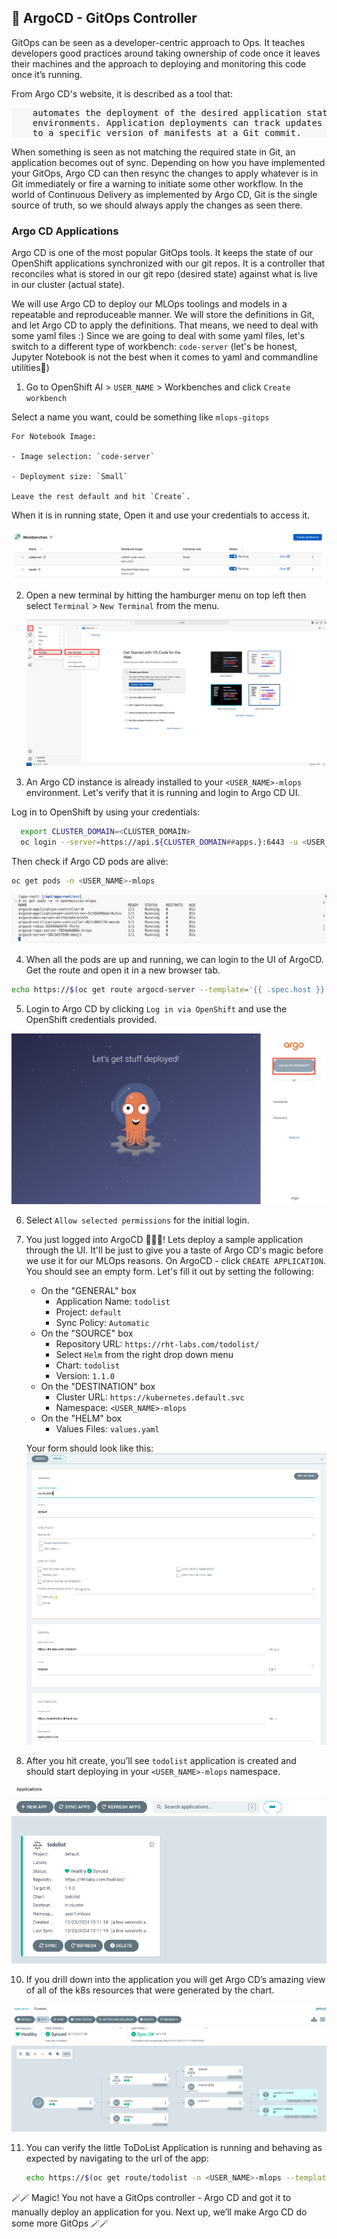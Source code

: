 ## 🐙 ArgoCD - GitOps Controller 
GitOps can be seen as a developer-centric approach to Ops. It teaches developers good practices around taking ownership of code once it leaves their machines and the approach to deploying and monitoring this code once it’s running.

From Argo CD's website, it is described as a tool that:

<div class="highlight" style="background: #f7f7f7">
<pre>
    automates the deployment of the desired application states in the specified target
    environments. Application deployments can track updates to branches, tags, or be pinned
    to a specific version of manifests at a Git commit.
</pre></div>

When something is seen as not matching the required state in Git, an application becomes out of sync. Depending on how you have implemented your GitOps, Argo CD can then resync the changes to apply whatever is in Git immediately or fire a warning to initiate some other workflow. In the world of Continuous Delivery as implemented by Argo CD, Git is the single source of truth, so we should always apply the changes as seen there.

### Argo CD Applications
Argo CD is one of the most popular GitOps tools. It keeps the state of our OpenShift applications synchronized with our git repos. It is a controller that reconciles what is stored in our git repo (desired state) against what is live in our cluster (actual state). 

We will use Argo CD to deploy our MLOps toolings and models in a repeatable and reproduceable manner. We will store the definitions in Git, and let Argo CD to apply the definitions. That means, we need to deal with some yaml files :) Since we are going to deal with some yaml files, let's switch to a different type of workbench: `code-server` (let's be honest, Jupyter Notebook is not the best when it comes to yaml and commandline utilities🥲)

1. Go to OpenShift AI > `USER_NAME` >  Workbenches and click `Create workbench`

  Select a name you want, could be something like `mlops-gitops` 

    For Notebook Image: 

    - Image selection: `code-server`

    - Deployment size: `Small`

    Leave the rest default and hit `Create`.
  
  When it is in running state, Open it and use your credentials to access it.

  ![codeserver-wb.png](./images/codeserver-wb.png)

2. Open a new terminal by hitting the hamburger menu on top left then select `Terminal` > `New Terminal` from the menu.

   ![code-server-terminal.png](./images/code-server-terminal.png)

3. An Argo CD instance is already installed to your `<USER_NAME>-mlops` environment. Let's verify that it is running and login to Argo CD UI.

Log in to OpenShift by using your credentials:

```bash
  export CLUSTER_DOMAIN=<CLUSTER_DOMAIN>
  oc login --server=https://api.${CLUSTER_DOMAIN##apps.}:6443 -u <USER_NAME> -p <PASSWORD>
```

Then check if Argo CD pods are alive:

  ```bash
  oc get pods -n <USER_NAME>-mlops
  ```

  ![argocd-running.png](./images/argocd-running.png)


4. When all the pods are up and running, we can login to the UI of ArgoCD. Get the route and open it in a new browser tab.

  ```bash
  echo https://$(oc get route argocd-server --template='{{ .spec.host }}' -n <USER_NAME>-mlops)
  ```

5. Login to Argo CD by clicking `Log in via OpenShift` and use the OpenShift credentials provided.

  ![argocd-login.png](./images/argocd-login.png)

6. Select `Allow selected permissions` for the initial login.

8. You just logged into ArgoCD 👏👏👏! Lets deploy a sample application through the UI. It'll be just to give you a taste of Argo CD's magic before we use it for our MLOps reasons. On ArgoCD - click `CREATE APPLICATION`. You should see an empty form. Let's fill it out by setting the following:
   * On the "GENERAL" box
      * Application Name: `todolist`
      * Project: `default`
      * Sync Policy: `Automatic`
   * On the "SOURCE" box
      * Repository URL: `https://rht-labs.com/todolist/`
      * Select `Helm` from the right drop down menu
      * Chart: `todolist`
      * Version: `1.1.0`
   * On the "DESTINATION" box
      * Cluster URL: `https://kubernetes.default.svc`
      * Namespace: `<USER_NAME>-mlops`
   * On the "HELM" box
      * Values Files: `values.yaml`

    Your form should look like this:
    ![argocd-create-application](images/argocd-create-application.png)

9. After you hit create, you’ll see `todolist` application is created and should start deploying in your `<USER_NAME>-mlops` namespace.

  ![argocd-todolist-1.png](./images/argocd-todolist-1.png)

10. If you drill down into the application you will get Argo CD’s amazing view of all of the k8s resources that were generated by the chart.

  ![argocd-todolist-2.png](./images/argocd-todolist-2.png)

11. You can verify the little ToDoList Application is running and behaving as expected by navigating to the url of the app:

    ```bash
    echo https://$(oc get route/todolist -n <USER_NAME>-mlops --template='{{.spec.host}}')
    ```

🪄🪄 Magic! You not have a GitOps controller - Argo CD and got it to manually deploy an application for you. Next up, we’ll make Argo CD do some more GitOps 🪄🪄



